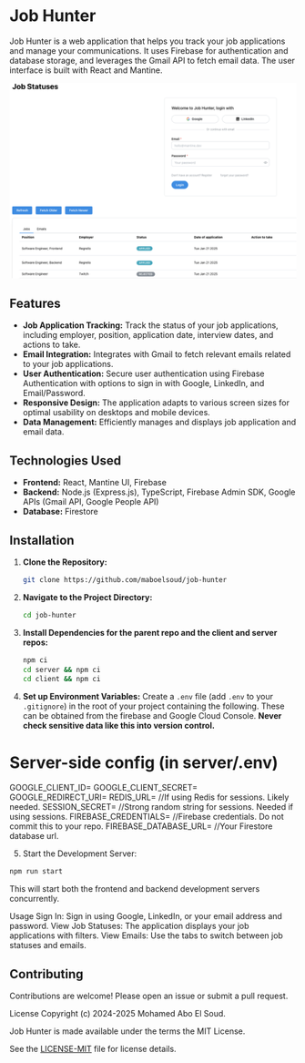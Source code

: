 # Job Hunter

Job Hunter is a web application that helps you track your job applications and manage your communications.  It uses Firebase for authentication and database storage, and leverages the Gmail API to fetch email data.  The user interface is built with React and Mantine.

![UI overview](images/screenshot.png)

## Features

*   **Job Application Tracking:**  Track the status of your job applications, including employer, position, application date, interview dates, and actions to take.
*   **Email Integration:**  Integrates with Gmail to fetch relevant emails related to your job applications.
*   **User Authentication:** Secure user authentication using Firebase Authentication with options to sign in with Google, LinkedIn, and Email/Password.
*   **Responsive Design:** The application adapts to various screen sizes for optimal usability on desktops and mobile devices.
*   **Data Management:** Efficiently manages and displays job application and email data.


## Technologies Used

*   **Frontend:** React, Mantine UI, Firebase 
*   **Backend:** Node.js (Express.js), TypeScript, Firebase Admin SDK, Google APIs (Gmail API, Google People API)
*   **Database:** Firestore


## Installation

1.  **Clone the Repository:**

    ```bash
    git clone https://github.com/maboelsoud/job-hunter
    ```

2.  **Navigate to the Project Directory:**

    ```bash
    cd job-hunter
    ```

3.  **Install Dependencies for the parent repo and the client and server repos:**

    ```bash
    npm ci
    cd server && npm ci
    cd client && npm ci
    ```

4.  **Set up Environment Variables:**  Create a `.env` file (add `.env` to your `.gitignore`) in the root of your project containing the following.  These can be obtained from the firebase and Google Cloud Console.  **Never check sensitive data like this into version control.**

# Server-side config (in server/.env)
GOOGLE_CLIENT_ID=<your-google-client-id>
GOOGLE_CLIENT_SECRET=<your-google-client-secret>
GOOGLE_REDIRECT_URI=<your-google-redirect-uri>
REDIS_URL=<your-redis-url>  //If using Redis for sessions.  Likely needed.
SESSION_SECRET=<your-session-secret>  //Strong random string for sessions.  Needed if using sessions.
FIREBASE_CREDENTIALS=<your-firebase-credentials-json-string> //Firebase credentials.  Do not commit this to your repo.
FIREBASE_DATABASE_URL=<your-firebase-database-url> //Your Firestore database url.

5.  Start the Development Server:
```bash
npm run start
```
This will start both the frontend and backend development servers concurrently.

Usage
Sign In: Sign in using Google, LinkedIn, or your email address and password.
View Job Statuses: The application displays your job applications with filters.
View Emails: Use the tabs to switch between job statuses and emails.

## Contributing
Contributions are welcome! Please open an issue or submit a pull request.

License
Copyright (c) 2024-2025 Mohamed Abo El Soud.

Job Hunter is made available under the terms the MIT License.

See the [LICENSE-MIT](https://github.com/maboelsoud/job-hunter/blob/main/LICENSE) file for license details.